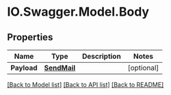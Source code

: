 # IO.Swagger.Model.Body
## Properties

Name | Type | Description | Notes
------------ | ------------- | ------------- | -------------
**Payload** | [**SendMail**](SendMail.md) |  | [optional] 

[[Back to Model list]](../README.md#documentation-for-models) [[Back to API list]](../README.md#documentation-for-api-endpoints) [[Back to README]](../README.md)

